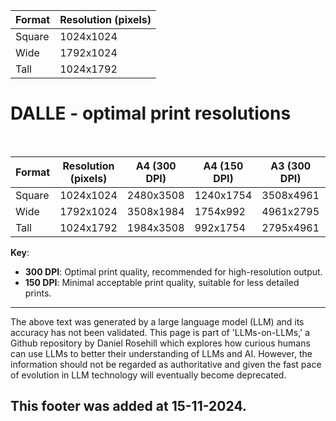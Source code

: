 | **Format** | **Resolution (pixels)** |
| ---------- | ----------------------- |
| Square     | 1024x1024               |
| Wide       | 1792x1024               |
| Tall       | 1024x1792               |

# DALLE - optimal print resolutions

<br>

| **Format** | **Resolution (pixels)** | **A4 (300 DPI)** | **A4 (150 DPI)** | **A3 (300 DPI)** | **A3 (150 DPI)** |
| ---------- | ----------------------- | ---------------- | ---------------- | ---------------- | ---------------- |
| Square     | 1024x1024               | 2480x3508        | 1240x1754        | 3508x4961        | 1754x2480        |
| Wide       | 1792x1024               | 3508x1984        | 1754x992         | 4961x2795        | 2480x1397        |
| Tall       | 1024x1792               | 1984x3508        | 992x1754         | 2795x4961        | 1397x2480        |

**Key**:

- **300 DPI**: Optimal print quality, recommended for high-resolution output.
- **150 DPI**: Minimal acceptable print quality, suitable for less detailed prints.

---

The above text was generated by a large language model (LLM) and its accuracy has not been validated. This page is part of 'LLMs-on-LLMs,' a Github repository by Daniel Rosehill which explores how curious humans can use LLMs to better their understanding of LLMs and AI. However, the information should not be regarded as authoritative and given the fast pace of evolution in LLM technology will eventually become deprecated. 

This footer was added at 15-11-2024.
---